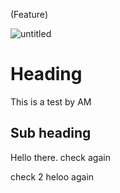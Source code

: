 (Feature)

![untitled](https://user-images.githubusercontent.com/46673665/53858291-975a5200-3fff-11e9-8369-c7a45ca43056.png)

# Heading

This is a test by AM

## Sub heading
Hello there.
check again 

check 2
heloo again
